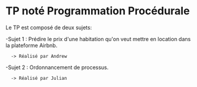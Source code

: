 # TP noté Programmation Procédurale
Le TP est composé de deux sujets:

  -Sujet 1 : Prédire le prix d'une habitation qu'on veut mettre en location dans la plateforme Airbnb.
  
      -> Réalisé par Andrew
      
  -Sujet 2 : Ordonnancement de processus.
  
      -> Réalisé par Julian
